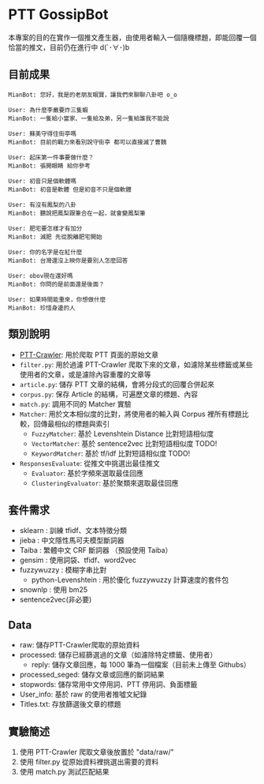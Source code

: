 # PTT GossipBot

本專案的目的在實作一個推文產生器，由使用者輸入一個隨機標題，即能回覆一個恰當的推文，目前仍在進行中 d(`･∀･)b

## 目前成果
```
MianBot: 您好，我是的老朋友眠寶，讓我們來聊聊八卦吧 o_o

User: 為什麼李嚴要炸三隻蝦
MianBot: 一隻給小當家、一隻給及弟，另一隻給誰我不能說

User: 蘇美守得住街亭嗎
MianBot: 目前的戰力來看別說守街亭 都可以直接滅了曹魏

User: 起床第一件事要做什麼？
MianBot: 張開眼睛 給你參考

User: 初音只是個軟體嗎
MianBot: 初音是軟體 但是初音不只是個軟體

User: 有沒有鳳梨的八卦
MianBot: 聽說把鳳梨跟筆合在一起，就會變鳳梨筆

User: 肥宅要怎樣才有加分
MianBot: 減肥 先從脫離肥宅開始

User: 你的名字是在紅什麼
MianBot: 台灣還沒上映你是要別人怎麼回答

User: obov現在還好嗎
MianBot: 你問的是前面還是後面？

User: 如果時間能重來，你想做什麼
MianBot: 珍惜身邊的人
```
## 類別說明

* [PTT-Crawler](https://github.com/zake7749/PTT-Crawler): 用於爬取 PTT 頁面的原始文章
* `filter.py`: 用於過濾 PTT-Crawler 爬取下來的文章，如濾除某些標籤或某些使用者的文章，或是濾除內容重覆的文章等
* `article.py`: 儲存 PTT 文章的結構，會將分段式的回覆合併起來
* `corpus.py`: 保存 Article 的結構，可遍歷文章的標題、內容
* `match.py`: 調用不同的 Matcher 實驗
* `Matcher`: 用於文本相似度的比對，將使用者的輸入與 Corpus 裡所有標題比較，回傳最相似的標題與索引
  * `FuzzyMatcher`: 基於 Levenshtein Distance 比對短語相似度
  * `VectorMatcher`: 基於 sentence2vec 比對短語相似度 TODO!
  * `KeywordMatcher`: 基於 tf/idf 比對短語相似度 TODO!
* `ResponsesEvaluate`: 從推文中挑選出最佳推文
  * `Evaluator`: 基於字頻來選取最佳回應
  * `ClusteringEvaluator`: 基於聚類來選取最佳回應

## 套件需求

* sklearn : 訓練 tfidf、文本特徵分類
* jieba : 中文隱性馬可夫模型斷詞器
* Taiba : 繁體中文 CRF 斷詞器 （預設使用 Taiba）
* gensim : 使用詞袋、tfidf、word2vec
* fuzzywuzzy : 模糊字串比對
  * python-Levenshtein : 用於優化 fuzzywuzzy 計算速度的套件包
* snownlp : 使用 bm25
* sentence2vec(非必要)

## Data
* raw: 儲存PTT-Crawler爬取的原始資料
* processed: 儲存已經篩選過的文章（如濾除特定標籤、使用者）
  * reply: 儲存文章回應，每 1000 筆為一個檔案（目前未上傳至 Githubs）
* processed_seged: 儲存文章或回應的斷詞結果
* stopwords: 儲存常用中文停用詞、PTT 停用詞、負面標籤
* User_info: 基於 raw 的使用者推噓文紀錄
* Titles.txt: 存放篩選後文章的標題

## 實驗簡述

1. 使用 PTT-Crawler 爬取文章後放置於 "data/raw/"
2. 使用 filter.py 從原始資料裡挑選出需要的資料
3. 使用 match.py 測試匹配結果
